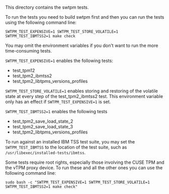 
This directory contains the swtpm tests.

To run the tests you need to build swtpm first and then you can run the
tests using the following command line:

```
SWTPM_TEST_EXPENSIVE=1 SWTPM_TEST_STORE_VOLATILE=1 SWTPM_TEST_IBMTSS2=1 make check
```

You may omit the environment variables if you don't want to run
the more time-consuming tests.

`SWTPM_TEST_EXPENSIVE=1` enables the following tests:
 - test_tpm12
 - test_tpm2_ibmtss2
 - test_tpm2_libtpms_versions_profiles

`SWTPM_TEST_STORE_VOLATILE=1` enables storing and restoring of the volatile
state at every step of the test_tpm2_ibmtss2 test. This environment
variable only has an effect if `SWTPM_TEST_EXPENSIVE=1` is set.

`SWTPM_TEST_IBMTSS2=1` enables the following tests
 - test_tpm2_save_load_state_2
 - test_tpm2_save_load_state_3
 - test_tpm2_libtpms_versions_profiles

To run against an installed IBM TSS test suite, you may set the
`SWTPM_TEST_IBMTSS` to the location of the test suite, such as
`/usr/libexec/installed-tests/ibmtss`.

Some tests require root rights, especially those involving the CUSE TPM
and the vTPM proxy device. To run these and all the other ones you
can use the following command line:

```
sudo bash -c "SWTPM_TEST_EXPENSIVE=1 SWTPM_TEST_STORE_VOLATILE=1 SWTPM_TEST_IBMTSS2=1 make check"
```
